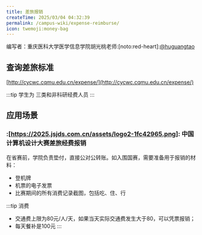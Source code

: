 ```yaml
---
title: 差旅报销
createTime: 2025/03/04 04:32:39
permalink: /campus-wiki/expense-reimburse/
icon: twemoji:money-bag
---
```

编写者：重庆医科大学医学信息学院胡光桃老师:[noto:red-heart]:[@huguangtao](/friends/persons/)


## 查询差旅标准

[http://cycwc.cqmu.edu.cn/expense/](http://cycwc.cqmu.edu.cn/expense/)

:::tip 学生为
三类和非科研经费人员
:::

## 应用场景

### :[https://2025.jsjds.com.cn/assets/logo2-1fc42965.png]: 中国计算机设计大赛差旅经费报销

在省赛前，学院负责垫付，直接公对公转账。如入围国赛，需要准备用于报销的材料：

- 登机牌
- 机票的电子发票
- 比赛期间的所有消费记录截图，包括吃、住、行

:::tip 消费
- 交通费上限为80元/人/天，如果当天实际交通费发生大于80，可以凭票报销；
- 每天餐补是100元
:::